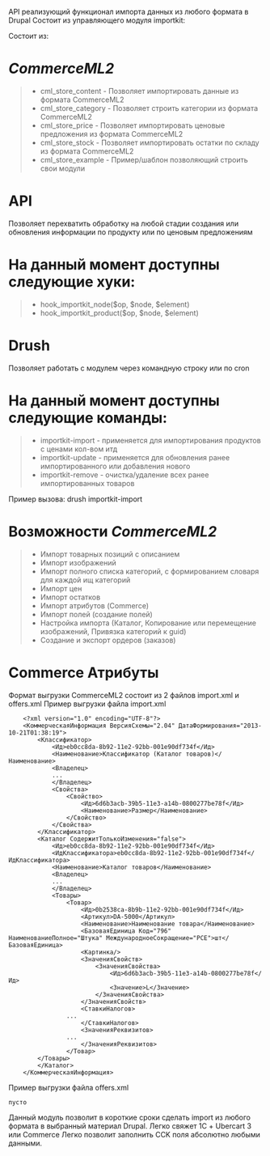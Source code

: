 API реализующий функционал импорта данных из любого формата в Drupal
Состоит из управляющего модуля importkit:

Состоит из:

# *CommerceML2*
> *  cml_store_content - Позволяет импортировать данные из формата CommerceML2
> *  cml_store_category - Позволяет строить категории из формата CommerceML2
> *  cml_store_price - Позволяет импортировать ценовые предложения из формата CommerceML2
> *  cml_store_stock - Позволяет импортировать остатки по складу из формата CommerceML2
> *  cml_store_example - Пример/шаблон позволяющий строить свои модули

# API
Позволяет перехватить обработку на любой стадии создания или обновления информации по продукту или по ценовым предложениям

# На данный момент доступны следующие хуки:
> *  hook_importkit_node($op, $node, $element)
> *  hook_importkit_product($op, $node, $element)

# Drush
Позволяет работать с модулем через командную строку или по cron

# На данный момент доступны следующие команды:
> *  importkit-import - применяется для импортирования продуктов с ценами кол-вом итд
> *  importkit-update - применяется для обновления ранее импортированного или добавления нового
> *  importkit-remove - очистка/удаление всех ранее импортированных товаров

Пример вызова: drush importkit-import

# Возможности *CommerceML2*
> * Импорт товарных позиций с описанием
> * Импорт изображений
> * Импорт полного списка категорий, с формированием словаря для каждой ищ категорий
> * Импорт цен
> * Импорт остатков
> * Импорт атрибутов (Commerce)
> * Импорт полей (создание полей)
> * Настройка импорта (Каталог, Копирование или перемещение изображений, Привязка категорий к guid)
> * Создание и экспорт ордеров (заказов)

# Commerce Атрибуты
Формат выгрузки CommerceML2 состоит из 2 файлов import.xml и offers.xml
Пример выгрузки файла import.xml

		<?xml version="1.0" encoding="UTF-8"?>
		<КоммерческаяИнформация ВерсияСхемы="2.04" ДатаФормирования="2013-10-21T01:38:19">
			<Классификатор>
				<Ид>eb0cc8da-8b92-11e2-92bb-001e90df734f</Ид>
				<Наименование>Классификатор (Каталог товаров)</Наименование>
				<Владелец>
				...
				</Владелец>
				<Свойства>
					<Свойство>
						<Ид>6d6b3acb-39b5-11e3-a14b-0800277be78f</Ид>
						<Наименование>Размер</Наименование>
					</Свойство>
				</Свойства>
			</Классификатор>
			<Каталог СодержитТолькоИзменения="false">
				<Ид>eb0cc8da-8b92-11e2-92bb-001e90df734f</Ид>
				<ИдКлассификатора>eb0cc8da-8b92-11e2-92bb-001e90df734f</ИдКлассификатора>
				<Наименование>Каталог товаров</Наименование>
				<Владелец>
				...
				</Владелец>
				<Товары>
					<Товар>
						<Ид>0b2538ca-8b9b-11e2-92bb-001e90df734f</Ид>
						<Артикул>DA-5000</Артикул>
						<Наименование>Наименование товара</Наименование>
						<БазоваяЕдиница Код="796" НаименованиеПолное="Штука" МеждународноеСокращение="PCE">шт</БазоваяЕдиница>
						<Картинка/>
						<ЗначенияСвойств>
							<ЗначенияСвойства>
								<Ид>6d6b3acb-39b5-11e3-a14b-0800277be78f</Ид>
								<Значение>L</Значение>
							</ЗначенияСвойства>
						</ЗначенияСвойств>
						<СтавкиНалогов>
					...
						</СтавкиНалогов>
						<ЗначенияРеквизитов>
					...
						</ЗначенияРеквизитов>
					</Товар>
			</Товары>
			</Каталог>
		</КоммерческаяИнформация>

Пример выгрузки файла offers.xml

	пусто

Данный модуль позволит в короткие сроки сделать import из любого формата в выбранный материал Drupal.
Легко свяжет 1С + Ubercart 3 или Commerce
Легко позволит заполнить CCK поля абсолютно любыми данными.
